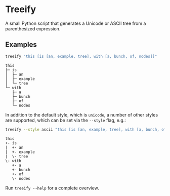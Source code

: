 # Treeify

A small Python script that generates a Unicode or ASCII tree from a parenthesized expression.

## Examples

```sh
treeify "this [is [an, example, tree], with [a, bunch, of, nodes]]"
```

```
this
├─ is
│  ├─ an
│  ├─ example
│  └─ tree
└─ with
   ├─ a
   ├─ bunch
   ├─ of
   └─ nodes
```

In addition to the default style, which is `unicode`, a number of other styles are supported, which can be set via the `--style` flag, e.g.:

```sh
treeify --style ascii "this [is [an, example, tree], with [a, bunch, of, nodes]]"
```

```
this
+- is
|  +- an
|  +- example
|  \- tree
\- with
   +- a
   +- bunch
   +- of
   \- nodes
```

Run `treeify --help` for a complete overview.
